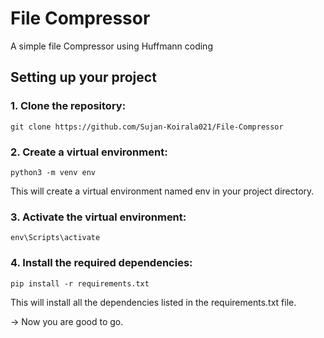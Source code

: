 # File Compressor
A simple file Compressor using Huffmann coding

## Setting up your project

### 1. Clone the repository:

```
git clone https://github.com/Sujan-Koirala021/File-Compressor
````

### 2. Create a virtual environment:
```python3 -m venv env```

This will create a virtual environment named env in your project directory.

### 3. Activate the virtual environment:
```env\Scripts\activate```

### 4. Install the required dependencies:
```pip install -r requirements.txt```

This will install all the dependencies listed in the requirements.txt file.

-> Now you are good to go.
